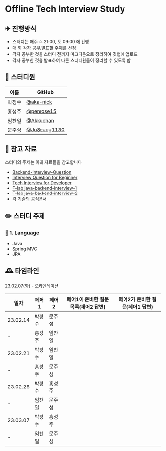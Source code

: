 # Offline Tech Interview Study

## ✈ 진행방식

-   스터디는 매주 수 21:00, 토 09:00 에 진행
-   매 회 각자 공부/발표할 주제를 선정
-   각자 공부한 것을 스터디 전까지 마크다운으로 정리하여 깃헙에 업로드
-   각자 공부한 것을 발표하여 다른 스터디원들이 정리할 수 있도록 함

## 🧑 스터디원
|이름|GitHub|
|---|---|
|박정수|[@aka-nick](https://github.com/aka-nick/)|
|홍성주|[@penrose15](https://github.com/penrose15/)|
|임찬일|[@Akkuchan](https://github.com/Akkuchan/)|
|문주성|[@JuSeong1130](https://github.com/JuSeong1130/)|

## 📌 참고 자료

스터디의 주제는 아래 자료들을 참고합니다
- [Backend-Interview-Question](https://github.com/ksundong/backend-interview-question)
- [Interview Question for Beginner](https://github.com/JaeYeopHan/Interview_Question_for_Beginner)
- [Tech Interview for Developer](https://github.com/gyoogle/tech-interview-for-developer)
- [F-lab java-backend-interview-1](https://intro.f-lab.kr/blog/java-backend-interview-1)
- [F-lab java-backend-interview-2](https://intro.f-lab.kr/blog/java-backend-interview-2)
- 각 기술의 공식문서

## ✏️ 스터디 주제
### 🌱 1. Language
 * Java
 * Spring MVC
 * JPA

## 🕰️ 타임라인

23.02.07(화) - 오리엔테이션

| 일자     | 페어 1 | 페어 2           | 페어1이 준비한 질문 목록(페어2 답변) | 페어2가 준비한 질문(페어1 답변) |
| -------- | -------------- | ------------------------------- | ------|---------------------------- |
| 23.02.14 | 박정수 | 문주성 |                                 |                                 |
| -        | 홍성주 | 임찬일 |                                 |                                 |
| 23.02.21 | 박정수 | 임찬일 |                                 |                                 |
| -        | 홍성주 | 문주성 |                                 |                                 |
| 23.02.28 | 박정수 | 홍성주 |                                 |                                 |
| -        | 임찬일 | 문주성 |                                 |                                 |
| 23.03.07 | 박정수 | 홍성주 |                                 |                                 |
| -        | 임찬일 | 문주성 |                                 |                                 |                                 |                                 |
